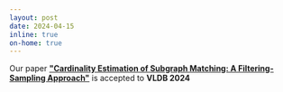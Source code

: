 ```yaml
---
layout: post
date: 2024-04-15
inline: true
on-home: true
---
```


Our paper **["Cardinality Estimation of Subgraph Matching: A Filtering-Sampling Approach"](https://vldb.org/pvldb/volumes/17/paper/Cardinality%20Estimation%20of%20Subgraph%20Matching%3A%20A%20Filtering-Sampling%20Approach)** is accepted to **VLDB 2024**